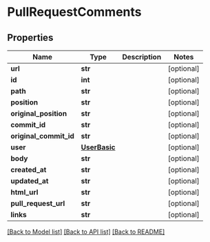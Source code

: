 # PullRequestComments

## Properties
Name | Type | Description | Notes
------------ | ------------- | ------------- | -------------
**url** | **str** |  | [optional] 
**id** | **int** |  | [optional] 
**path** | **str** |  | [optional] 
**position** | **str** |  | [optional] 
**original_position** | **str** |  | [optional] 
**commit_id** | **str** |  | [optional] 
**original_commit_id** | **str** |  | [optional] 
**user** | [**UserBasic**](UserBasic.md) |  | [optional] 
**body** | **str** |  | [optional] 
**created_at** | **str** |  | [optional] 
**updated_at** | **str** |  | [optional] 
**html_url** | **str** |  | [optional] 
**pull_request_url** | **str** |  | [optional] 
**links** | **str** |  | [optional] 

[[Back to Model list]](../README.md#documentation-for-models) [[Back to API list]](../README.md#documentation-for-api-endpoints) [[Back to README]](../README.md)


